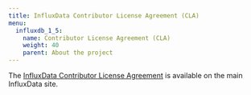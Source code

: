 ```yaml
---
title: InfluxData Contributor License Agreement (CLA)
menu:
  influxdb_1_5:
    name: Contributor License Agreement (CLA)
    weight: 40
    parent: About the project
---
```


The [InfluxData Contributor License Agreement](https://www.influxdata.com/legal/cla/) is available on the main InfluxData site.
